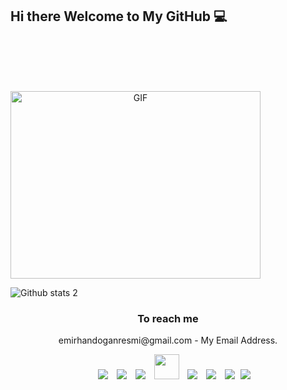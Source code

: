 <h2> Hi there Welcome to My GitHub 💻 </h2>
<br>
<pre style="font-size: x-large;">

</pre>

<a target="_blank" align="center">
<img align="right | top" height="300" width="400" alt="GIF"
            src="https://media.giphy.com/media/SWoSkN6DxTszqIKEqv/giphy.gif">
</a>

![Github stats 2](https://github-readme-stats.vercel.app/api?username=Emirhan-Dogan&show_icons=true&theme=radical)

<h3 align="center"> To reach me </h3>
<p align="center">
emirhandoganresmi@gmail.com - My Email Address.

<div align="center" class="icons-social" style="margin-left: 10px;">
<a style="margin-left: 10px;" target="_blank" href="https://www.linkedin.com/in/emirhan-dogan">
<img src="https://img.icons8.com/doodle/40/000000/linkedin--v2.png"></a>
<a style="margin-left: 10px;" target="_blank" href="https://github.com/Emirhan-Dogan">
<img src="https://img.icons8.com/doodle/40/000000/github--v1.png"></a>
<a style="margin-left: 10px;" target="_blank"
            href="https://stackoverflow.com/users/19950783/emirhan-do%c4%9fan">
<img src="https://img.icons8.com/external-tal-revivo-color-tal-revivo/40/000000/external-stack-overflow-is-a-question-and-answer-site-for-professional-logo-color-tal-revivo.png"></a>
<a style="margin-left: 10px;" target="_blank" href="https://emirhandoganresmi.blogspot.com/">
<img src="https://upload.wikimedia.org/wikipedia/commons/b/b9/Blogger_icon_2017.svg" height="40px;"></a>
<a style="margin-left: 10px;" target="_blank" href="https://www.instagram.com/emirhan.dgn3.0/">
<img src="https://img.icons8.com/doodle/40/000000/instagram-new--v2.png"></a>
<a style="margin-left: 10px;" target="_blank" href="https://twitter.com/EmirhanDgnResmi">
<img src="https://img.icons8.com/doodle/1x/twitter-squared--v2.png"></a>
<a style="margin-left: 10px;" target="_blank" 
    href="https://www.youtube.com/channel/UC6QfD4SAJMLu_sdupMMJZSw/featured">
<img src="https://img.icons8.com/doodle/1x/youtube--v2.png"></a>
<a style="margin-left: 5px;" target="_blank" href="">
<img src="https://img.icons8.com/plasticine/0.5x/resume.png"></a>
</div>
</p>

